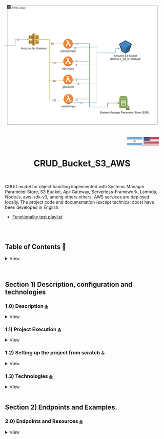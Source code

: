 <div align="center">
 
![Index app](./doc/assets/CRUD_Bucket_s3.drawio.png)

</div>

<br>

<div align="right">
 <a href="README.es.md" target="_blank">
 <img src="./doc/assets/translation/arg-flag.jpg" width="10%" height="10%" />
 </a>
 <a href="https://github.com/andresWeitzel/CRUD_Amazon_S3_AWS" target="_blank">
 <img src="./doc/assets/translation/eeuu-flag.jpg" width="10%" height="10%" />
 </a>
</div>


<div align="center">

# CRUD\_Bucket\_S3\_AWS

</div>

<br>

CRUD model for object handling implemented with Systems Manager Parameter Store, S3 Bucket, Api-Gateway, Serverless-Framework, Lambda, NodeJs, aws-sdk-v3, among others others. AWS services are deployed locally. The project code and documentation (except technical docs) have been developed in English.

* [Functionality test playlist](https://www.youtube.com/playlist?list=PLCl11UFjHurDPyOkEXOR6JO-vUnYqd1FW)

<br>

<br>

<!------Start Index----->

## Table of Contents 📜

<details>
<summary> View </summary>

<br>

### Section 1) Description, Configuration, and Technologies

* [1.0) Project Description.](#10-description-)
* [1.1) Project Execution .](#11-project-execution-)
* [1.2) Project setup from scratch](#12-project-setup-from-scratch-)
* [1.3) Technologies.](#13-technologies-)

### Section 2) Endpoints and Examples

* [2.0) Endpoints and resources.](#20-endpoints-and-resources-)

### Section 3) Functionality Testing and References

* [3.0) Functionality Testing.](#30-functionality-testing-) 
* [3.1) References.](#31-references-)

<br>

</details>

<!------Stop Index----->

<br>

<br>

## Section 1) Description, configuration and technologies

### 1.0) Description [🔝](#index-)

<details>
<summary>View</summary>
<br>

### 1.0.0) General Description

* This app is divided into several functionalities/components. The first component or connection layer (/bucket) is the interaction with aws-sdk and the bucket. It is modularized in such a way that we have .js files for creating s3 clients, bucket reading, bucket writing, etc.
Then for the application layer (/helpers) we have header validations, request body, date formats, authentication, etc.
Next, the controller/view layer (/controllers) is defined by the CRUD operations possible in each of the defined lambdas.

### 1.0.1) Architecture and Operation Description

* The image of the aws architecture used describes the general flow of the app. Any request to the bucket starts from a client (Postman, server, etc.).
* `Step 0` : This request is received by the api-gateway and will only be validated if the correct x-api-key is found within the headers of said request.
* `Steps 1A, 1B, etc.` : All these steps correspond to an endpoint with its specific resource. For example, for uploadObject (1A) it is http://localhost:4000/dev/upload-object .... check these endpoints in [endpoints section](#section-2-endpoints-and-examples). Each lambda performs x-api-key and Bearer token verification, among others.
* `Steps 2` : The lambdas perform the corresponding ssm validations with the System Manager Parameter Store.. they validate tokens, values ​​for the s3 bucket, etc.
* `Steps 3` : The lambdas perform the necessary requests and operations against the s3 bucket (reading, updating, deleting and inserting objects).
* `Clarifications` : This operation is emulated within the same network and in a local environment with the corresponding serverless plugins.

<br>

</details>

### 1.1) Project Execution [🔝](#index-)

<details>
<summary>View</summary>
<br>

* Once a work environment has been created through an ide, we clone the project

```git
git clone https://github.com/andresWeitzel/CRUD_Bucket_S3_AWS
```

* We position ourselves on the project

```git
cd 'projectName'
```

* We install the latest LTS version of [Nodejs(v18)](https://nodejs.org/en/download)
* We install Serverless Framework globally if we have not done so already

```git
npm install -g serverless
```

* We check the installed version of Serverless

```git
sls -v
```

* We install all the necessary packages

```git
npm i
```

* The ssm variables used in the project are kept to simplify the configuration process of the project. It is recommended to add the corresponding file (serverless\_ssm.yml) to the .gitignore.
* The following script configured in the package.json of the project is in charge of
* Starting serverless-offline (serverless-offline)

```git
"scripts": {
"serverless-offline": "sls offline start",
"start": "npm run serverless-offline"
},
```

* We run the app from the terminal.

```git
npm start
```

* If a message appears indicating that port 4000 is already in use, we can terminate all dependent processes and re-run the app

```git
npx kill-port 4000
npm start
```

<br>

</details>

### 1.2) Setting up the project from scratch [🔝](#índice-)

<details>
<summary>View</summary>
<br>

* We create a work environment through an IDE, after creating a folder we position ourselves on it

```git
cd 'projectName'
```

* We install the latest LTS version of [Nodejs(v18)](https://nodejs.org/en/download)
* We install Serverless Framework globally if we have not done so yet

```git
npm install -g serverless
```

* Check the installed Serverless version

```git
sls -v
```

* Initialize a serverless template

```git
serverless create --template aws-nodejs
```

* Initialize an npm project

```git
npm init -y
```

* Install local S3

```git
npm install serverless-s3-local --save-dev
```

* Install the s3 Client

```git
npm install @aws-sdk/client-s3
```

* Install serverless offline

```git
npm i serverless-offline --save-dev
```

* Install serverless ssm

```git
npm i serverless-offline-ssm --save-dev
```

* The ssm variables used in the project are kept to simplify the configuration process of the project. It is recommended to add the corresponding file (serverless\_ssm.yml) to the .gitignore.
* The following script configured in the package.json of the project is in charge of
* Starting serverless-offline (serverless-offline)

```git
"scripts": {
"serverless-offline": "sls offline start",
"start": "npm run serverless-offline"
},
```

* We run the app from the terminal.

```git
npm start
```

* If any message appears indicating that the port 4000 is already in use, we can kill all dependent processes and re-run the app

```git
npx kill-port 4000
npm start
```

<br>

</details>

### 1.3) Technologies [🔝](#index-)

<details>
<summary>View</summary>
<br>

| **Technologies** | **Version** | **Purpose** |\
| ------------- | ------------- | ------------- |
| [SDK](https://www.serverless.com/framework/docs/guides/sdk/) | 4.3.2 | Automatic Module Injection for Lambdas |
| [Serverless Framework Core v3](https://www.serverless.com//blog/serverless-framework-v3-is-live) | 3.23.0 | AWS Core Services |
| [Systems Manager Parameter Store (SSM)](https://docs.aws.amazon.com/systems-manager/latest/userguide/systems-manager-parameter-store.html) | 3.0 | Management of Environment Variables |
| [Amazon Api Gateway](https://docs.aws.amazon.com/apigateway/latest/developerguide/welcome.html) | 2.0 | API Manager, Authentication, Control and Processing |
| [Amazon S3](https://docs.aws.amazon.com/AmazonS3/latest/userguide/UsingBucket.html) | 3.0 | Object Container |
| [NodeJS](https://nodejs.org/en/) | 14.18.1 | JS Library |
| [VSC](https://code.visualstudio.com/docs) | 1.72.2 | IDE |
| [Postman](https://www.postman.com/downloads/) | 10.11 | Http Client |
| [CMD](https://learn.microsoft.com/en-us/windows-server/administration/windows-commands/cmd) | 10 | Command Prompt |
| [Git](https://git-scm.com/downloads) | 2.29.1 | Version Control |

</br>

| **Plugin** | **Description** |\
| ------------- | ------------- |
| [Serverless Plugin](https://www.serverless.com/plugins/) | Libraries for Modular Definition |
| [serverless-offline](https://www.npmjs.com/package/serverless-offline) | This serverless plugin emulates AWS λ and API Gateway on-premises |
| [serverless-offline-ssm](https://www.npmjs.com/package/serverless-offline-ssm) | finds environment variables that match SSM parameters at build time and replaces them from a file |
| [serverless-s3-local](https://www.serverless.com/plugins/serverless-s3-local) | serverless plugin to run S3 clones locally

</br>

| **Extension** |\
| ------------- |
| Prettier - Code formatter |
| YAML - Autoformatter .yml (alt+shift+f) |

<br>

</details>

<br>

## Section 2) Endpoints and Examples.

### 2.0) Endpoints and Resources [🔝](#index-)

<details>
<summary>View</summary>
<br>

### 2.1.0) Variables in Postman

| **Variable** | **Initial value** | **Current value** |\
| ------------- | ------------- | ------------- |
| base\_url | http://localhost:4000 | http://localhost:4000 |
| x-api-key | f98d8cd98h73s204e3456998ecl9427j | f98d8cd98h73s204e3456998ecl9427j |
| bearer\_token | Bearer eyJhbGciOiJIUzI1NiIsInR5cCI6IkpXVCJ9.eyJzdWIiOiIxMjM0NTY3ODkwIiwibmFtZSI6Ikpva G4gRG9lIiwiaWF0IjoxNTE2MjM5MDIyfQ.SflKxwRJSMeKKF2QT4fwpMeJf36POk6yJV\_adQssw5c | Bearer eyJhbGciOiJIUzI1NiIsInR5cCI6IkpXVCJ9.eyJzdWIiOiIxMjM0NTY3ODkwIiwibmFtZSI6Ikpva G4gRG9lIiwiaWF0IjoxNTE2MjM5MDIyfQ.SflKxwRJSMeKKF2QT4fwpMeJf36POk6yJV\_adQssw5c |

<br>

<br>

### 2.1.1) Upload an object to the s3 bucket

#### Request | code snippet

``postman
curl --location 'http://localhost:4000/dev/upload-object' \
--header 'x-api-key: f98d8cd98h73s204e3456998ecl9427j' \
--header 'Authorization: Bearer eyJhbGciOiJIUzI1NiIsInR5cCI6IkpXVCJ9.eyJzdWIiOiIxMjM0NTY3ODkwIiwibmFtZSI6Ikpva G4gRG9lIiwiaWF0IjoxNTE2MjM5MDIyfQ.SflKxwRJSMeKKF2QT4fwpMeJf36POk6yJV_adQssw5c' \
--header 'Content-Type: application/json' \
--data '{
 "type":"image",
 "format":"png",
 "description":"5000 × 3061 png",
 "url":"https://www.bing.com/images/search?view=detailV2&ccid=Tf4BFI68&id=D66EF5BFB7DA0A645A70240C32CB8664E8F8BF09&thid=OIP.Tf4BFI6846n eirVSebC0vAHaEi&mediaurl=https%3a%2f%2flogos-download.com%2fwp-content%2fuploads%2f2016%2f09%2fNode_logo_NodeJS.png&cdnurl=https%3a%2f %2fth.bing.com%2fth%2fid%2fR.4dfe01148ebce3a9de8ab55279b0b4bc%3frik%3dCb%252f46GSGyzIMJA%26pid%3dImgRaw%26r%3d0&exph=3061&expw=5 000&q=jpg+nodejs&simid=608055434302923247&FORM=IRPRST&ck=2FF3D39CAEF945F20B996CF6042F88A6&selectedIndex=1&ajaxhist=0&ajaxserp=0"
}'
```

#### Response

``postman
{
 "message": {
 "type": "image",
 "format": "png",
 "description": "5000 × 3061 png",
 "url": "https://www.bing.com/images/search?view=detailV2&ccid=Tf4BFI68&id=D66EF5BFB7DA0A645A70240C32CB8664E8F8BF09&thid=OIP.Tf4BFI6846nei rVSebC0vAHaEi&mediaurl=https%3a%2f%2flogos-download.com%2fwp-content%2fuploads%2f2016%2f09%2fNode_logo_NodeJS.png&cdnurl=https%3a% 2f%2fth.bing.com%2fth%2fid%2fR.4dfe01148ebce3a9de8ab55279b0b4bc%3frik%3dCb%252f46GSGyzIMJA%26pid%3dImgRaw%26r%3d0&exph=3061&expw= 5000&q=jpg+nodejs&simid=608055434302923247&FORM=IRPRST&ck=2FF3D39CAEF945F20B996CF6042F88A6&selectedIndex=1&ajaxhist=0&ajaxserp=0",
 "uuid": 104851112
 }
}
```

<br>

<br>

### 2.1.2) Get an object from the bucket based on its uuuid

#### Request | code snippet

``postman
curl --location 'http://localhost:4000/dev/get-object/103053674' \
--header 'x-api-key: f98d8cd98h73s204e3456998ecl9427j' \
--header 'Authorization: Bearer eyJhbGciOiJIUzI1NiIsInR5cCI6IkpXVCJ9.eyJzdWIiOiI'
--header 'Content-Type: application/json' \
--data ''
```

#### Response

``postman
{
 "message": {
 "type": "image",
 "format": "jpg",
 "description": "1000 × 1261 png",
 "url": "https://www.bing.com/images/search?view=detailV2&ccid=Tf4BFI68&id=D66EF5BFB7DA0A645A70240C32CB8664E8F8BF09&thid=OIP.Tf4BFI6846nei rVSebC0vAHaEi&mediaurl=https%3a%2f%2flogos-download.com%2fwp-content%2fuploads%2f2016%2f09%2fNode_logo_NodeJS.png&cdnurl=https%3a% 2f%2fth.bing.com%2fth%2fid%2fR.4dfe01148ebce3a9de8ab55279b0b4bc%3frik%3dCb%252f46GSGyzIMJA%26pid%3dImgRaw%26r%3d0&exph=3061&expw= 5000&q=jpg+nodejs&simid=608055434302923247&FORM=IRPRST&ck=2FF3D39CAEF945F20B996CF6042F88A6&selectedIndex=1&ajaxhist=0&ajaxserp=0",
 "uuid": 103053674
 }
}
```

<br>

<br>

### 2.1.3) Update an object in the s3 bucket

#### Request | code snippet

``postman
curl --location --request PUT 'http://localhost:4000/dev/edit-object/104851112' \
--header 'x-api-key: f98d8cd98h73s204e3456998ecl9427j' \
--header 'Authorization: Bearer eyJhbGciOiJIUzI1NiIsInR5cCI6IkpXVCJ9.eyJzdWIiOiIxMjM0NTY3ODkwIiwibmFtZSI6Ikpva G4gRG9lIiwiaWF0IjoxNTE2MjM5MDIyfQ.SflKxwRJSMeKKF2QT4fwpMeJf36POk6yJV_adQssw5c' \
--header 'Content-Type: application/json' \
--data '{
 "type":"image",
 "format":"jpg",
 "description":"1200 × 1201 png",
 "url":"https://www.bing.com/images/search?view=detailV2&ccid=Tf4BFI68&id=D66EF5BFB7DA0A645A70240C32CB8664E8F8BF09&thid=OIP.Tf4BFI6846neirVSebC0vAHaEi& mediaurl=https%3a%2f%2flogos-download.com%2fwp-content%2fuploads%2f2016%2f09%2fNode_logo_NodeJS.p ng&cdnurl=https%3a%2f%2fth.bing.com%2fth%2fid%2fR.4dfe01148ebce3a9de8ab55279b0b4bc%3frik%3dCb%252 f46GSGyzIMJA%26pid%3dImgRaw%26r%3d0&exph=3061&expw=5000&q=jpg+nodejs&simid=608055434302923 247&FORM=IRPRST&ck=2FF3D39CAEF945F20B996CF6042F88A6&selectedIndex=1&ajaxhist=0&ajaxserp=0"
}'

```

#### Response

``postman
{
 "message": {
 "type": "image",
 "format": "jpg",
 "description": "1200 × 1201 png",
 "url": "https://www.bing.com/images/search?view=detailV2&ccid=Tf4BFI68&id=D66EF5BFB7DA0A645A70240C32CB8664E8F8BF09&thid=OIP.Tf4BFI6846neirVSebC0vAHaEi& mediaurl=https%3a%2f%2flogos-download.com%2fwp-content%2fuploads%2f2016%2f09%2fNode_logo_NodeJ S.png&cdnurl=https%3a%2f%2fth.bing.com%2fth%2fid%2fR.4dfe01148ebce3a9de8ab55279b0b4bc%3frik%3d Cb%252f46GSGyzIMJA%26pid%3dImgRaw%26r%3d0&exph=3061&expw=5000&q=jpg+nodejs&simid=608055434302 923247&FORM=IRPRST&ck=2FF3D39CAEF945F20B996CF6042F88A6&selectedIndex=1&ajaxhist=0&ajaxserp=0",
 "uuid": 104851112
 }
}
```

<br>

<br>

### 2.1.4) Delete an object from the bucket

#### Request | code snippet

``postman
curl --location --request DELETE 'http://localhost:4000/dev/delete-object/104851112' \
--header 'Authorization: Bearer eyJhbGciOiJIUzI1NiIsInR5cCI6IkpXVCJ9.eyJzdWIiOiIxMjM0NTY3ODkwIiwibmFtZSI6Ikpva G4gRG9lIiwiaWF0IjoxNTE2MjM5MDIyfQ.SflKxwRJSMeKKF2QT4fwpMeJf36POk6yJV_adQssw5c' \
--header 'x-api-key: f98d8cd98h73s204e3456998ecl9427j' \
--header 'Content-Type: application/json'
```

#### Response

```postman
{
"message": "Removed object with uuid 104851112 successfully."
}
```

<br>

</ details>

<br>

## Section 3) Functionality Testing and References.

### 3.0) Functionality Testing [🔝](#index-)

<details>
<summary>View</summary>
<br>

#### Types of Operations | [Watch](https://www.youtube.com/playlist?list=PLCl11UFjHurDPyOkEXOR6JO-vUnYqd1FW)

![Index app](./doc/assets/functionalBuckettest.png)

</details>

### 3.1) References [🔝](#index-)

<details>
 <summary>View</summary>
 <br>

#### Bucket configuration

* [s3-example](https://docs.aws.amazon.com/sdk-for-javascript/v2/developer-guide/s3-example-configuring-buckets.html)
* [s3-examples official](https://docs.aws.amazon.com/sdk-for-javascript/v2/developer-guide/s3-node-examples.html)

#### Tools

* [AWS Design Tool app.diagrams.net](https://app.diagrams.net/?splash=0\&libs=aws4)

#### AWS-SDK

* [Official Doc](https://docs.aws.amazon.com/AWSJavaScriptSDK/v3/latest/clients/client-s3/index.html)

#### API Gateway

* [Best Api-Gateway Practices](https://docs.aws.amazon.com/whitepapers/latest/best-practices-api-gateway-private-apis-integration/rest-api.html)
* [Api-key creation custom](https://towardsaws.com/protect-your-apis-by-creating-api-keys-using-serverless-framework-fe662ad37447)

#### Bookstores

* [Field validation](https://www.npmjs.com/package/node-input-validator)

<br>

</details>

